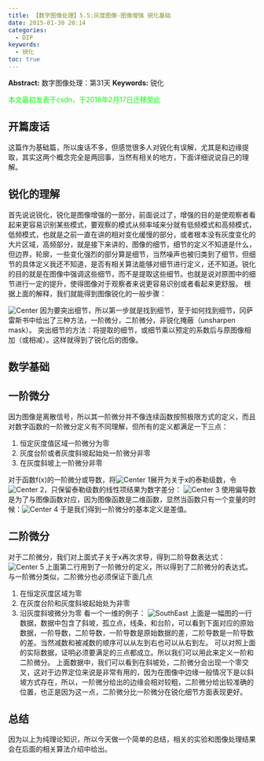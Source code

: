 ```yaml
---
title: 【数字图像处理】5.5:灰度图像-图像增强 锐化基础
date: 2015-01-30 20:14
categories:
  - DIP
keywords:
  - 锐化
toc: true
---
```

**Abstract:** 数字图像处理：第31天
**Keywords:** 锐化
<!--more-->
<font color="00FF00">本文最初发表于csdn，于2018年2月17日迁移至此</font>
## 开篇废话
这篇作为基础篇，所以废话不多，但感觉很多人对锐化有误解，尤其是和边缘提取，其实这两个概念完全是两回事，当然有相关的地方，下面详细说说自己的理解。
## 锐化的理解
首先说说锐化，锐化是图像增强的一部分，前面说过了，增强的目的是使观察者看起来更容易识别某些模式，要观察的模式从频率域来分就有低频模式和高频模式，低频模式，也就是之前一直在讲的相对变化缓慢的部分，或者根本没有灰度变化的大片区域，高频部分，就是接下来讲的，图像的细节，细节的定义不知道是什么，但边界，轮廓，一些变化强烈的部分算是细节，当然噪声也被归类到了细节，但细节的具体定义我还不知道，是否有相关算法能够对细节进行定义，还不知道。锐化的目的就是在图像中强调这些细节，而不是提取这些细节。也就是说对原图中的细节进行一定的提升，使得图像对于观察者来说更容易识别或者看起来更舒服。
根据上面的解释，我们就能得到图像锐化的一般步骤：

![Center][]
因为要突出细节，所以第一步就是找到细节，至于如何找到细节，冈萨雷斯书中给出了三种方法，一阶微分，二阶微分，非锐化掩蔽（unsharpen mask）。
突出细节的方法：将提取的细节，或细节乘以预定的系数后与原图像相加（或相减）。这样就得到了锐化后的图像。

## 数学基础
## 一阶微分
因为图像是离散信号，所以其一阶微分并不像连续函数按照极限方式的定义，而且对数字函数的一阶微分定义有不同理解，但所有的定义都满足一下三点：
1. 恒定灰度值区域一阶微分为零
2. 灰度台阶或者灰度斜坡起始处一阶微分非零
3. 在灰度斜坡上一阶微分非零


对于函数f(x)的一阶微分或导数，将![Center 1][]展开为关于x的泰勒级数，令![Center 2][]，只保留泰勒级数的线性项结果为数字差分：
![Center 3][]
使用偏导数是为了与图像函数对应，因为图像函数是二维函数，显然当函数只有一个变量的时候：![Center 4][]
于是我们得到一阶微分的基本定义是差值。
## 二阶微分
对于二阶微分，我们对上面式子关于x再次求导，得到二阶导数表达式：
![Center 5][]
上面第二行用到了一阶微分的定义，所以得到了二阶微分的表达式。
与一阶微分类似，二阶微分也必须保证下面几点

1. 在恒定灰度区域为零
2. 在灰度台阶和灰度斜坡起始处为非零
3. 沿灰度斜坡微分为零
看一个一维的例子：
![SouthEast][]
上面是一幅图的一行数据，数据中包含了斜坡，孤立点，线条，和台阶，可以看到下面对应的原始数据，一阶导数，二阶导数，一阶导数是原始数据的差，二阶导数是一阶导数的差。当然减数和被减数的顺序可以从左到右也可以从右到左。
可以对照上面的实际数据，证明必须要满足的三点都成立。所以我们可以用此来定义一阶和二阶微分。
上面数据中，我们可以看到在斜坡处，二阶微分会出现一个零交叉，这对于边界定位来说是非常有用的，因为在图像中边缘一般情况下是以斜坡方式存在，所以，一阶微分给出的边缘会相对较粗，二阶微分给出较准确的位置，也正是因为这一点，二阶微分比一阶微分在锐化细节方面表现更好。
## 总结
因为以上为纯理论知识，所以今天做一个简单的总结，相关的实验和图像处理结果会在后面的相关算法介绍中给出。


[Center]: https://tony4ai-1251394096.cos.ap-hongkong.myqcloud.com/blog_images/DIP-5-5-灰度图像-图像增强-锐化基础/20150130185806042.jpg
[Center 1]: https://tony4ai-1251394096.cos.ap-hongkong.myqcloud.com/blog_images/DIP-5-5-灰度图像-图像增强-锐化基础/20150130194154768.png
[Center 2]: https://tony4ai-1251394096.cos.ap-hongkong.myqcloud.com/blog_images/DIP-5-5-灰度图像-图像增强-锐化基础/20150130194251022.png
[Center 3]: https://tony4ai-1251394096.cos.ap-hongkong.myqcloud.com/blog_images/DIP-5-5-灰度图像-图像增强-锐化基础/20150130194435093.png
[Center 4]: https://tony4ai-1251394096.cos.ap-hongkong.myqcloud.com/blog_images/DIP-5-5-灰度图像-图像增强-锐化基础/20150130194538192.png
[Center 5]: https://tony4ai-1251394096.cos.ap-hongkong.myqcloud.com/blog_images/DIP-5-5-灰度图像-图像增强-锐化基础/20150130195409342.png
[SouthEast]: https://tony4ai-1251394096.cos.ap-hongkong.myqcloud.com/blog_images/DIP-5-5-灰度图像-图像增强-锐化基础/20150130200223411.png
